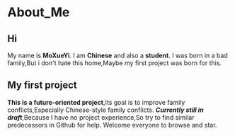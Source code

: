 # About_Me

## Hi
My name is **MoXueYi**.
I am **Chinese** and also a **student**.
I was born in a bad family,But i don't hate this home,Maybe my first project was born for this.

## My first project

**This is a future-oriented project**,Its goal is to improve family conflicts,Especially Chinese-style family conflicts.
***Currently still in draft***,Because I have no project experience,So try to find similar predecessors in Github for help.
Welcome everyone to browse and star.
